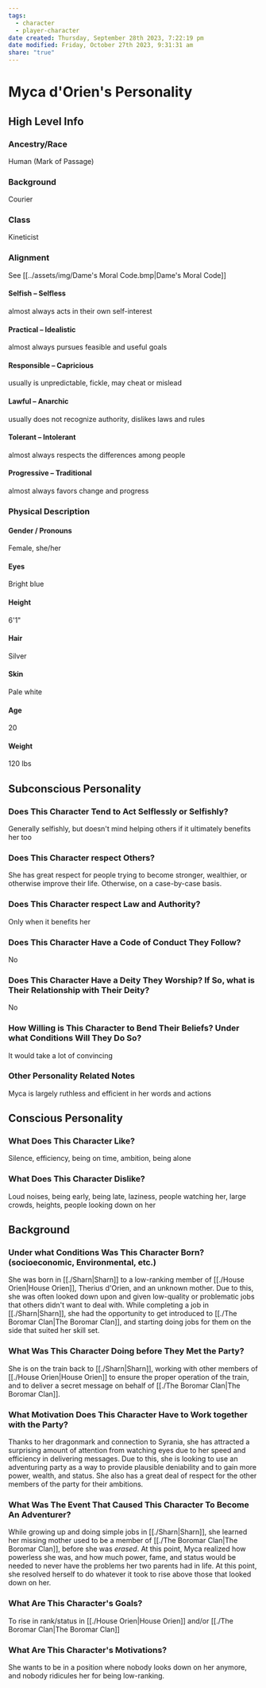```yaml
---
tags:
  - character
  - player-character
date created: Thursday, September 28th 2023, 7:22:19 pm
date modified: Friday, October 27th 2023, 9:31:31 am
share: "true"
---
```


# Myca d'Orien's Personality
## High Level Info
### Ancestry/Race
Human (Mark of Passage)
### Background
Courier
### Class
Kineticist
### Alignment
See [[../assets/img/Dame's Moral Code.bmp|Dame's Moral Code]]
#### Selfish – Selfless
almost always acts in their own self-interest
#### Practical – Idealistic
almost always pursues feasible and useful goals
#### Responsible – Capricious
usually is unpredictable, fickle, may cheat or mislead
#### Lawful – Anarchic
usually does not recognize authority, dislikes laws and rules
#### Tolerant – Intolerant
almost always respects the differences among people
#### Progressive – Traditional
almost always favors change and progress
### Physical Description
#### Gender / Pronouns
Female, she/her
#### Eyes
Bright blue
#### Height
6'1"
#### Hair
Silver
#### Skin
Pale white
#### Age
20
#### Weight
120 lbs
## Subconscious Personality
### Does This Character Tend to Act Selflessly or Selfishly?
Generally selfishly, but doesn't mind helping others if it ultimately benefits her too
### Does This Character respect Others?
She has great respect for people trying to become stronger, wealthier, or otherwise improve their life. Otherwise, on a case-by-case basis.
### Does This Character respect Law and Authority?
Only when it benefits her
### Does This Character Have a Code of Conduct They Follow?
No
### Does This Character Have a Deity They Worship? If So, what is Their Relationship with Their Deity?
No
### How Willing is This Character to Bend Their Beliefs? Under what Conditions Will They Do So?
It would take a lot of convincing
### Other Personality Related Notes
Myca is largely ruthless and efficient in her words and actions
## Conscious Personality
### What Does This Character Like?
Silence, efficiency, being on time, ambition, being alone
### What Does This Character Dislike?
Loud noises, being early, being late, laziness, people watching her, large crowds, heights, people looking down on her
## Background
### Under what Conditions Was This Character Born? (socioeconomic, Environmental, etc.)
She was born in [[./Sharn|Sharn]] to a low-ranking member of [[./House Orien|House Orien]], Therius d'Orien, and an unknown mother. Due to this, she was often looked down upon and given low-quality or problematic jobs that others didn't want to deal with. While completing a job in [[./Sharn|Sharn]], she had the opportunity to get introduced to [[./The Boromar Clan|The Boromar Clan]], and starting doing jobs for them on the side that suited her skill set.
### What Was This Character Doing before They Met the Party?
She is on the train back to [[./Sharn|Sharn]], working with other members of [[./House Orien|House Orien]] to ensure the proper operation of the train, and to deliver a secret message on behalf of [[./The Boromar Clan|The Boromar Clan]].
### What Motivation Does This Character Have to Work together with the Party?
Thanks to her dragonmark and connection to Syrania, she has attracted a surprising amount of attention from watching eyes due to her speed and efficiency in delivering messages. Due to this, she is looking to use an adventuring party as a way to provide plausible deniability and to gain more power, wealth, and status. She also has a great deal of respect for the other members of the party for their ambitions.
### What Was The Event That Caused This Character To Become An Adventurer?
While growing up and doing simple jobs in [[./Sharn|Sharn]], she learned her missing mother used to be a member of [[./The Boromar Clan|The Boromar Clan]], before she was *erased*. At this point, Myca realized how powerless she was, and how much power, fame, and status would be needed to never have the problems her two parents had in life. At this point, she resolved herself to do whatever it took to rise above those that looked down on her.
### What Are This Character's Goals?
To rise in rank/status in [[./House Orien|House Orien]] and/or [[./The Boromar Clan|The Boromar Clan]]
### What Are This Character's Motivations?
She wants to be in a position where nobody looks down on her anymore, and nobody ridicules her for being low-ranking.